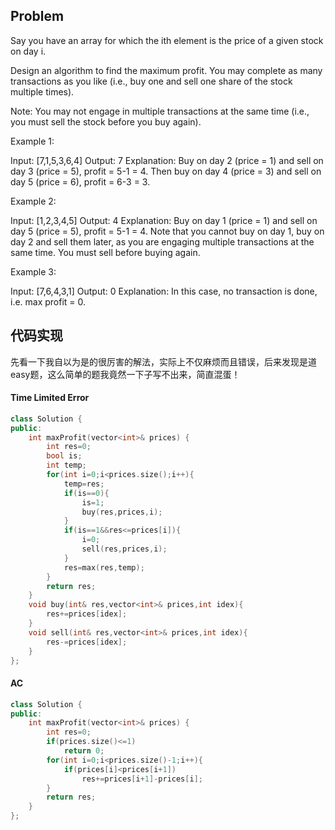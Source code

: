 ## Problem
Say you have an array for which the ith element is the price of a given stock on day i.

Design an algorithm to find the maximum profit. You may complete as many transactions as you like (i.e., buy one and sell one share of the stock multiple times).

Note: You may not engage in multiple transactions at the same time (i.e., you must sell the stock before you buy again).

Example 1:

Input: [7,1,5,3,6,4]
Output: 7
Explanation: Buy on day 2 (price = 1) and sell on day 3 (price = 5), profit = 5-1 = 4.
             Then buy on day 4 (price = 3) and sell on day 5 (price = 6), profit = 6-3 = 3.

Example 2:

Input: [1,2,3,4,5]
Output: 4
Explanation: Buy on day 1 (price = 1) and sell on day 5 (price = 5), profit = 5-1 = 4.
             Note that you cannot buy on day 1, buy on day 2 and sell them later, as you are
             engaging multiple transactions at the same time. You must sell before buying again.

Example 3:

Input: [7,6,4,3,1]
Output: 0
Explanation: In this case, no transaction is done, i.e. max profit = 0.
## 代码实现
先看一下我自以为是的很厉害的解法，实际上不仅麻烦而且错误，后来发现是道easy题，这么简单的题我竟然一下子写不出来，简直混蛋！
#### Time Limited Error
```C++
class Solution {
public:
    int maxProfit(vector<int>& prices) {
        int res=0;
        bool is;
        int temp;
        for(int i=0;i<prices.size();i++){
            temp=res;
            if(is==0){
                is=1;
                buy(res,prices,i);
            }
            if(is==1&&res<=prices[i]){
                i=0;
                sell(res,prices,i);
            }
            res=max(res,temp);
        }
        return res;
    }
    void buy(int& res,vector<int>& prices,int idex){
        res+=prices[idex];
    }
    void sell(int& res,vector<int>& prices,int idex){
        res-=prices[idex];
    }
};
```
#### AC
```C++
class Solution {
public:
    int maxProfit(vector<int>& prices) {
        int res=0;
        if(prices.size()<=1)
            return 0;
        for(int i=0;i<prices.size()-1;i++){
            if(prices[i]<prices[i+1])
                res+=prices[i+1]-prices[i];
        }
        return res;    
    }
};
```
